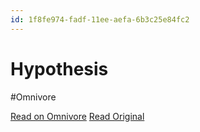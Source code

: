 ```yaml
---
id: 1f8fe974-fadf-11ee-aefa-6b3c25e84fc2
---
```


# Hypothesis
#Omnivore

[Read on Omnivore](https://omnivore.app/me/hypothesis-18edff9c06f)
[Read Original](https://hypothes.is/a/su_RIPrVEe6VF0Pz4Mr9EQ)

